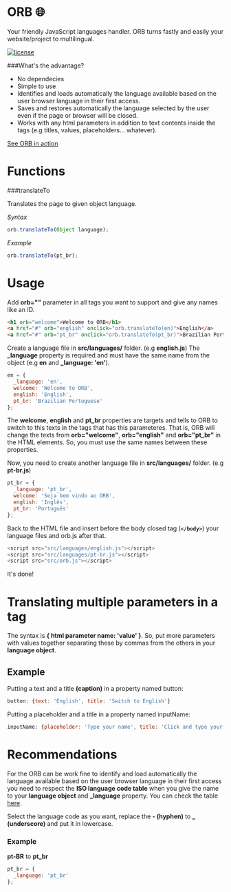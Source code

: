 # ORB :globe_with_meridians:
Your friendly JavaScript languages handler. ORB turns fastly and easily your website/project to multilingual.

[![license](https://img.shields.io/github/license/mashape/apistatus.svg)](https://github.com/daltonmenezes/orb/blob/master/LICENSE)

###What's the advantage?

- No dependecies
- Simple to use
- Identifies and loads automatically the language available based on the user browser language in their first access.
- Saves and restores automatically the language selected by the user even if the page or browser will be closed.
- Works with any html parameters in addition to text contents inside the tags (e.g titles, values, placeholders... whatever).

[See ORB in action](https://daltonmenezes.github.io/orb/example.html)

# Functions

###translateTo

Translates the page to given object language.

*Syntax*
```js
orb.translateTo(Object language);
```
*Example*
```js
orb.translateTo(pt_br);
```

# Usage
Add **orb=""** parameter in all tags you want to support and give any names like an ID.
```html
<h1 orb="welcome">Welcome to ORB</h1>
<a href="#" orb="english" onclick="orb.translateTo(en)">English</a>
<a href="#" orb="pt_br" onclick="orb.translateTo(pt_br)">Brazilian Portuguese</a>
```
Create a language file in **src/languages/** folder. (e.g **english.js**) 
The **_language** property is required and must have the same name from the object (e.g **en** and **_language: 'en'**).
```js
en = {
  _language: 'en',
  welcome: 'Welcome to ORB',
  english: 'English',
  pt_br: 'Brazilian Portuguese'  
};
```
The **welcome**, **english** and **pt_br** properties are targets and tells to ORB to switch to this texts in the tags that has this parameteres. That is, ORB will change the texts from **orb="welcome"**, **orb="english"** and **orb="pt_br"** in the HTML elements. So, you must use the same names between these properties.

Now, you need to create another language file in **src/languages/** folder. (e.g **pt-br.js**)

```js
pt_br = {
  _language: 'pt_br',
  welcome: 'Seja bem vindo ao ORB',
  english: 'Inglês',
  pt_br: 'Português'
};
```
Back to the HTML file and insert before the body closed tag (**`</body>`**) your language files and orb.js after that.
```js
<script src="src/languages/english.js"></script>
<script src="src/languages/pt-br.js"></script>
<script src="src/orb.js"></script>
```
It's done!

# Translating multiple parameters in a tag

The syntax is **{ html parameter name: 'value' }**. So, put more parameters with values together separating these by commas from the others in your **language object**.

## Example

Putting a text and a title **(caption)** in a property named button:
```js
button: {text: 'English', title: 'Switch to English'}
```
Putting a placeholder and a title in a property named inputName:
```js
inputName: {placeholder: 'Type your name', title: 'Click and type your name.'}
```
# Recommendations

For the ORB can be work fine to identify and load automatically the language available based on the user browser language in their first access you need to respect the **ISO language code table** when you give the name to your **language object** and **_language** property. You can check the table [here](http://www.lingoes.net/en/translator/langcode.htm).

Select the language code as you want, replace the **- (hyphen)** to **_ (underscore)** and put it in lowercase.

### Example

**pt-BR** to **pt_br**
```js
pt_br = {
  _language: 'pt_br'
};
```

